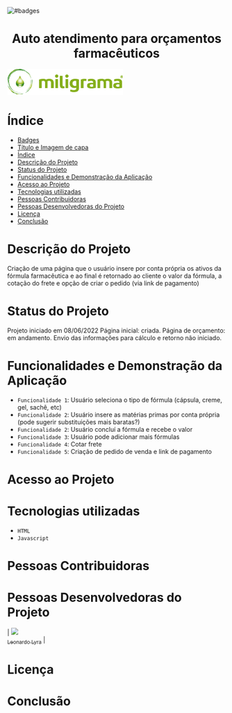 ![#badges](https://img.shields.io/badge/Status-Iniciado-Greens)

<h1 align="center"> Auto atendimento para orçamentos farmacêuticos </h1>

![#Título-e-Imagem-de-capa](Images/logo.png)

# Índice 
* [Badges](#badges)
* [Título e Imagem de capa](#Título-e-Imagem-de-capa)
* [Índice](#índice)
* [Descrição do Projeto](#descrição-do-projeto)
* [Status do Projeto](#status-do-Projeto)
* [Funcionalidades e Demonstração da Aplicação](#funcionalidades-e-demonstração-da-aplicação)
* [Acesso ao Projeto](#acesso-ao-projeto)
* [Tecnologias utilizadas](#tecnologias-utilizadas)
* [Pessoas Contribuidoras](#pessoas-contribuidoras)
* [Pessoas Desenvolvedoras do Projeto](#pessoas-desenvolvedoras)
* [Licença](#licença)
* [Conclusão](#conclusão)

# Descrição do Projeto
Criação de uma página que o usuário insere por conta própria os ativos da fórmula farmacêutica e ao final é retornado ao cliente o valor da fórmula, a cotação do frete e opção de criar o pedido (via link de pagamento)

# Status do Projeto
Projeto iniciado em 08/06/2022
Página inicial: criada.
Página de orçamento: em andamento.
Envio das informações para cálculo e retorno não iniciado.

# Funcionalidades e Demonstração da Aplicação
- `Funcionalidade 1`: Usuário seleciona o tipo de fórmula (cápsula, creme, gel, sachê, etc)
- `Funcionalidade 2`: Usuário insere as matérias primas por conta própria (pode sugerir substituições mais baratas?)
- `Funcionalidade 2`: Usuário concluí a fórmula e recebe o valor
- `Funcionalidade 3`: Usuário pode adicionar mais fórmulas
- `Funcionalidade 4`: Cotar frete
- `Funcionalidade 5`: Criação de pedido de venda e link de pagamento

# Acesso ao Projeto

# Tecnologias utilizadas
- `HTML`
- `Javascript`

# Pessoas Contribuidoras

# Pessoas Desenvolvedoras do Projeto
| [<img src="https://avatars.githubusercontent.com/u/75806864?v=4" width=115><br><sub>Leonardo Lyra</sub>](https://github.com/lyraleo23) |

# Licença

# Conclusão

